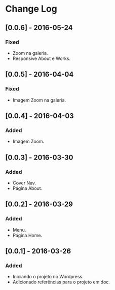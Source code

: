 # Change Log

## [0.0.6] - 2016-05-24
### Fixed
- Zoom na galeria.
- Responsive About e Works.

## [0.0.5] - 2016-04-04
### Fixed
- Imagem Zoom na galeria.

## [0.0.4] - 2016-04-03
### Added
- Imagem Zoom.

## [0.0.3] - 2016-03-30
### Added
- Cover Nav.
- Página About.

## [0.0.2] - 2016-03-29
### Added
- Menu.
- Página Home.

## [0.0.1] - 2016-03-26
### Added
- Iniciando o projeto no Wordpress.
- Adicionado referências para o projeto em doc.
